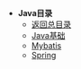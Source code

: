 * **Java目录**
  * [返回总目录](/README)
  * [Java基础](/study/Java/Java)
  * [Mybatis](/study/Java/Mybatis)
  * [Spring](/study/Java/Spring)

